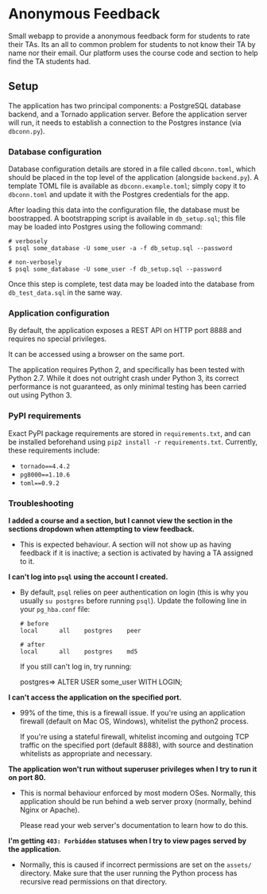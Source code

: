 Anonymous Feedback
======================

Small webapp to provide a anonymous feedback form for students to rate their TAs.
Its an all to common problem for students to not know their TA by name nor their email.
Our platform uses the course code and section to help find the TA students had.

## Setup

The application has two principal components: a PostgreSQL database backend,
and a Tornado application server. Before the application server will run, it
needs to establish a connection to the Postgres instance (via `dbconn.py`).


### Database configuration

Database configuration details are stored in a file called `dbconn.toml`, which
should be placed in the top level of the application (alongside `backend.py`). A
template TOML file is available as `dbconn.example.toml`; simply copy it to
`dbconn.toml` and update it with the Postgres credentials for the app.

After loading this data into the configuration file, the database must be
boostrapped. A bootstrapping script is available in `db_setup.sql`; this file
may be loaded into Postgres using the following command:

	# verbosely
	$ psql some_database -U some_user -a -f db_setup.sql --password

	# non-verbosely
	$ psql some_database -U some_user -f db_setup.sql --password

Once this step is complete, test data may be loaded into the database from
`db_test_data.sql` in the same way.

### Application configuration

By default, the application exposes a REST API on HTTP port 8888 and requires 
no special privileges.

It can be accessed using a browser on the same port.

The application requires Python 2, and specifically has been tested with Python
2.7. While it does not outright crash under Python 3, its correct performance is
not guaranteed, as only minimal testing has been carried out using Python 3.

### PyPI requirements

Exact PyPI package requirements are stored in `requirements.txt`, and can be
installed beforehand using `pip2 install -r requirements.txt`. Currently, these
requirements include:

- `tornado==4.4.2`
- `pg8000==1.10.6`
- `toml==0.9.2`

### Troubleshooting

**I added a course and a section, but I cannot view the section in the sections
dropdown when attempting to view feedback.**

- This is expected behaviour. A section will not show up as having feedback if
  it is inactive; a section is activated by having a TA assigned to it.

**I can't log into `psql` using the account I created.**

- By default, `psql` relies on peer authentication on login (this is why you
  usually `su postgres` before running `psql`). Update the following line in
  your `pg_hba.conf` file:

	  # before
      local      all	postgres	peer

      # after
      local	     all	postgres	md5

  If you still can't log in, try running:

     postgres=> ALTER USER some_user WITH LOGIN; 

**I can't access the application on the specified port.**

- 99% of the time, this is a firewall issue. If you're using an application
  firewall (default on Mac OS, Windows), whitelist the python2 process.
  
  If you're using a stateful firewall, whitelist incoming and outgoing TCP
  traffic on the specified port (default 8888), with source and destination
  whitelists as appropriate and necessary.

**The application won't run without superuser privileges when I try to run it on
port 80.**

- This is normal behaviour enforced by most modern OSes. Normally, this
  application should be run behind a web server proxy (normally, behind Nginx or
  Apache).

  Please read your web server's documentation to learn how to do this.

**I'm getting `403: Forbidden` statuses when I try to view pages served by the
application.**

- Normally, this is caused if incorrect permissions are set on the `assets/`
  directory. Make sure that the user running the Python process has recursive
  read permissions on that directory.


